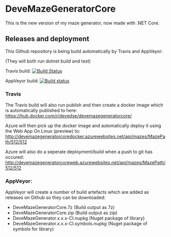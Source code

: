 # DeveMazeGeneratorCore
This is the new version of my maze generator, now made with .NET Core.

## Releases and deployment

This Github repository is being build automatically by Travis and AppVeyor:

(They will both run dotnet build and test)

Travis build:
[![Build Status](https://travis-ci.org/devedse/DeveMazeGeneratorCore.svg?branch=master)](https://travis-ci.org/devedse/DeveMazeGeneratorCore)

AppVeyor build:
[![Build status](https://ci.appveyor.com/api/projects/status/ainctv2tnoxg2t86?svg=true)](https://ci.appveyor.com/project/devedse/devemazegeneratorcore)

### Travis

The Travis build will also run publish and then create a docker image which is automatically published to here:
https://hub.docker.com/r/devedse/devemazegeneratorcore/

Azure will then pick up the docker image and automatically deploy it using the Web App On Linux (preview) to:
http://devemazegeneratorcoredocker.azurewebsites.net/api/mazes/MazePath/512/512

Azure will also do a seperate deployment/build when a push to git has occured:
http://devemazegeneratorcoreweb.azurewebsites.net/api/mazes/MazePath/512/512

### AppVeyor:

AppVeyor will create a number of build artefacts which are added as releases on Github so they can be downloaded:
* DeveMazeGeneratorCore.7z (Build output as 7z)
* DeveMazeGeneratorCore.zip (Build output as zip)
* DeveMazeGenerator.x.x.x-CI.nupkg (Nuget package of library)
* DeveMazeGenerator.x.x.x-CI.symbols.nupkg (Nuget package of symbols for library)
